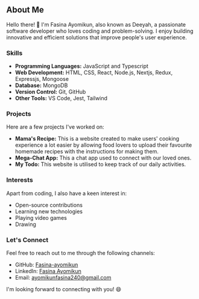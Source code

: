 ## About Me

Hello there! 👋 I'm Fasina Ayomikun, also known as Deeyah, a passionate software developer who loves coding and problem-solving. I enjoy building innovative and efficient solutions that improve people's user experience.

### Skills

- **Programming Languages:** JavaScript and Typescript
- **Web Development:** HTML, CSS, React, Node.js, Nextjs, Redux, Expressjs, Mongoose
- **Database:** MongoDB
- **Version Control:** Git, GitHub
- **Other Tools:** VS Code, Jest, Tailwind

### Projects

Here are a few projects I've worked on:

- **Mama's Recipe:** This is a website created to make users' cooking experience a lot easier by allowing food lovers to upload their favourite homemade recipes with the instructions for making them.
- **Mega-Chat App:** This a chat app used to connect with our loved ones. 
- **My Todo:** This website is utilised to keep track of our daily activities.

### Interests

Apart from coding, I also have a keen interest in:

- Open-source contributions
- Learning new technologies
- Playing video games
- Drawing

### Let's Connect

Feel free to reach out to me through the following channels:

- GitHub: [Fasina-ayomikun](https://github.com/Fasina-ayomikun)
- LinkedIn: [Fasina Ayomikun](https://linkedin.com/in/ayomikun-fasina)
- Email: [ayomikunfasina240@gmail.com](mailto:ayomikunfasina240@gmail.com)

I'm looking forward to connecting with you! 😄
